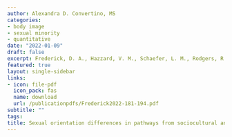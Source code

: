 ```yaml
---
author: Alexandra D. Convertino, MS
categories:
- body image
- sexual minority
- quantitative
date: "2022-01-09"
draft: false
excerpt: Frederick, D. A., Hazzard, V. M., Schaefer, L. M., Rodgers, R. F., Gordon, A. R., Tylka, T. L., Pennesi, J.-L., <strong>Convertino, L.</strong>, Parent, M. C., Brown, T. A., Compte, E. J., Cook-Cottone, C. P., Crerand, C. E., Malcarne, V. L., Nagata, J. M., Perez, M., Pila, E., Thompson, J. K., & Murray, S. B. (2022). Sexual orientation differences in pathways from sociocultural and objectification constructs to body satisfaction&colon; The U.S. Body Project I. <em>Body Image, 41</em>, 181–194. https://doi.org/10.1016/j.bodyim.2022.02.002
featured: true
layout: single-sidebar
links:
- icon: file-pdf
  icon_pack: fas
  name: download
  url: /publicationpdfs/Frederick2022-181-194.pdf
subtitle: ""
tags:
title: Sexual orientation differences in pathways from sociocultural and objectification constructs to body satisfaction&colon; The U.S. Body Project I
---
```


